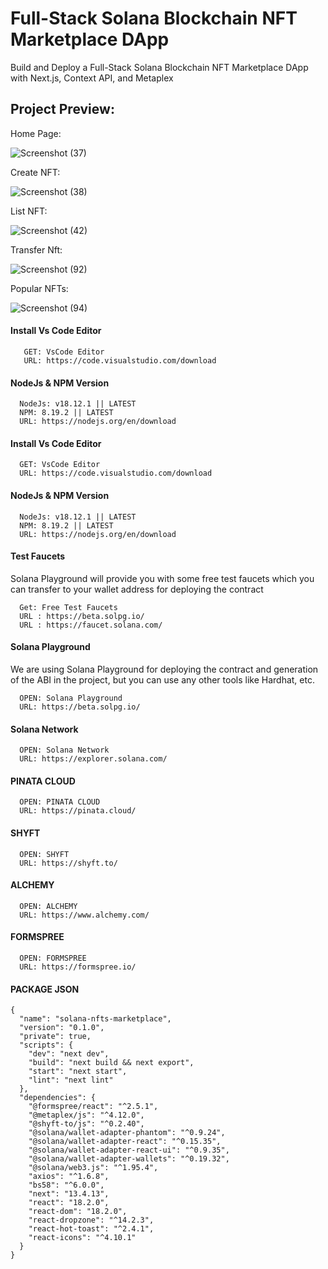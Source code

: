 # Full-Stack Solana Blockchain NFT Marketplace DApp

Build and Deploy a Full-Stack Solana Blockchain NFT Marketplace DApp with Next.js, Context API, and Metaplex


## Project Preview:

Home Page:

![Screenshot (37)](https://github.com/user-attachments/assets/d3b604cf-2213-443a-bf85-3c4c500f0fd9)


Create NFT:

![Screenshot (38)](https://github.com/user-attachments/assets/77af994f-eb75-47fd-8812-eae268548bc9)


List NFT:

![Screenshot (42)](https://github.com/user-attachments/assets/43c368bc-e853-4e50-b30d-c61fe94d7c16)

Transfer Nft:

![Screenshot (92)](https://github.com/user-attachments/assets/fb49ead4-39d2-4d47-a2c9-d592c8697af2)

Popular NFTs:

![Screenshot (94)](https://github.com/user-attachments/assets/91781470-dc6f-4b2c-9cfc-0d692a75dc7e)


#### Install Vs Code Editor

```
   GET: VsCode Editor
   URL: https://code.visualstudio.com/download
```

#### NodeJs & NPM Version

```
  NodeJs: v18.12.1 || LATEST
  NPM: 8.19.2 || LATEST
  URL: https://nodejs.org/en/download
```


#### Install Vs Code Editor

```
  GET: VsCode Editor
  URL: https://code.visualstudio.com/download
```

#### NodeJs & NPM Version

```
  NodeJs: v18.12.1 || LATEST
  NPM: 8.19.2 || LATEST
  URL: https://nodejs.org/en/download
```

#### Test Faucets

Solana Playground will provide you with some free test faucets which you can transfer to your wallet address for deploying the contract

```
  Get: Free Test Faucets
  URL : https://beta.solpg.io/
  URL : https://faucet.solana.com/
```

#### Solana Playground

We are using Solana Playground for deploying the contract and generation of the ABI in the project, but you can use any other tools like Hardhat, etc.

```
  OPEN: Solana Playground
  URL: https://beta.solpg.io/
```

#### Solana Network

```
  OPEN: Solana Network
  URL: https://explorer.solana.com/
```

#### PINATA CLOUD

```
  OPEN: PINATA CLOUD
  URL: https://pinata.cloud/
```

#### SHYFT

```
  OPEN: SHYFT
  URL: https://shyft.to/
```

#### ALCHEMY

```
  OPEN: ALCHEMY
  URL: https://www.alchemy.com/
```

#### FORMSPREE

```
  OPEN: FORMSPREE
  URL: https://formspree.io/
```



#### PACKAGE JSON

```
{
  "name": "solana-nfts-marketplace",
  "version": "0.1.0",
  "private": true,
  "scripts": {
    "dev": "next dev",
    "build": "next build && next export",
    "start": "next start",
    "lint": "next lint"
  },
  "dependencies": {
    "@formspree/react": "^2.5.1",
    "@metaplex/js": "^4.12.0",
    "@shyft-to/js": "^0.2.40",
    "@solana/wallet-adapter-phantom": "^0.9.24",
    "@solana/wallet-adapter-react": "^0.15.35",
    "@solana/wallet-adapter-react-ui": "^0.9.35",
    "@solana/wallet-adapter-wallets": "^0.19.32",
    "@solana/web3.js": "^1.95.4",
    "axios": "^1.6.8",
    "bs58": "^6.0.0",
    "next": "13.4.13",
    "react": "18.2.0",
    "react-dom": "18.2.0",
    "react-dropzone": "^14.2.3",
    "react-hot-toast": "^2.4.1",
    "react-icons": "^4.10.1"
  }
}

```
